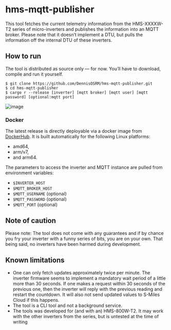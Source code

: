 # hms-mqtt-publisher

This tool fetches the current telemetry information from the HMS-XXXXW-T2 series of micro-inverters and publishes the information into an MQTT broker. Please note that it doesn’t implement a DTU, but pulls the information off the internal DTU of these inverters. 

## How to run
The tool is distributed as source only — for now. You’ll have to download, compile and run it yourself. 

```
$ git clone https://github.com/DennisOSRM/hms-mqtt-publisher.git
$ cd hms-mqtt-publisher
$ cargo r --release [inverter] [mqtt broker] [mqtt user] [mqtt password] [optional:mqtt port]
```
![image](https://github.com/lumapu/ahoy/assets/1067895/32c0b9b6-5aea-41e3-b9f8-161ce82fb99a)

### Docker

The latest release is directly deployable via a docker image from [DockerHub](https://hub.docker.com/repository/docker/dennisosrm/hms-mqtt-publisher/general). It is built automatically for the following Linux platforms: 
 - amd64,
 - arm/v7,
 - and arm64.

The parameters to access the inverter and MQTT instance are pulled from environment variables:
- `$INVERTER_HOST`
- `$MQTT_BROKER_HOST`
- `$MQTT_USERNAME` (optional)
- `$MQTT_PASSWORD` (optional)
- `$MQTT_PORT` (optional)

## Note of caution
Please note: The tool does not come with any guarantees and if by chance you fry your inverter with a funny series of bits, you are on your own. That being said, no inverters have been harmed during development. 

## Known limitations
- One can only fetch updates approximately twice per minute. The inverter firmware seems to implement a mandatory wait period of a little more than 30 seconds. If one makes a request within 30 seconds of the previous one, then the inverter will reply with the previous reading and restart the countdown. It will also not send updated values to S-Miles Cloud if this happens. 
- The tool is a CLI tool and not a background service. 
- The tools was developed for (and with an) HMS-800W-T2. It may work with the other inverters from the series, but is untested at the time of writing


